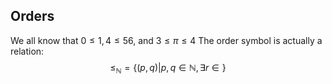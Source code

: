 ## Orders
We all know that $0\leq 1,4 \leq56$, and $3 \leq \pi \leq 4$
The order symbol is actually a relation:
$$
\leq_{\mathbb{N}} = \{ (p,q)|p,q\in \mathbb{N},\exists r\in  \}
$$